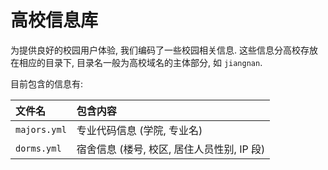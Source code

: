 # 高校信息库

为提供良好的校园用户体验, 我们编码了一些校园相关信息. 这些信息分高校存放在相应的目录下, 目录名一般为高校域名的主体部分, 如 ``jiangnan``.

目前包含的信息有:

文件名 | 包含内容
:----- |:--------
``majors.yml`` | 专业代码信息 (学院, 专业名)
``dorms.yml`` | 宿舍信息 (楼号, 校区, 居住人员性别, IP 段)


<!-- vim:set ai et ts=4 sw=4 sts=4 fenc=utf-8: -->
